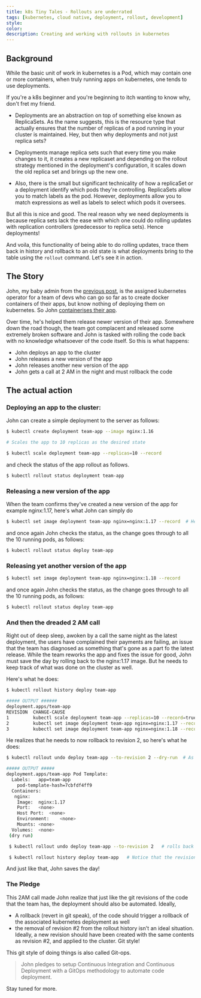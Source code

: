 ```yaml
---
title: k8s Tiny Tales - Rollouts are underrated
tags: [kubernetes, cloud native, deployment, rollout, development]
style: 
color: 
description: Creating and working with rollouts in kubernetes
---
```


## Background

While the basic unit of work in kubernetes is a Pod, which may contain one or more containers, when truly running apps on kubernetes, one tends to use deployments.

If you're a k8s beginner and you're beginning to itch wanting to know why, don't fret my friend.

- Deployments are an abstraction on top of something else known as ReplicaSets. As the name suggests, this is the resource type that actually ensures that the number of replicas of a pod running in your cluster is maintained. Hey, but then why deployments and not just replica sets?

- Deployments manage replica sets such that every time you make changes to it, it creates a new replicaset and depending on the rollout strategy mentioned in the deployment's configuration, it scales down the old replica set and brings up the new one.

- Also, there is the small but significant technicality of how a replicaSet or a deployment identify which pods they're controlling. ReplicaSets allow you to match labels as the pod. However, deployments allow you to match expressions as well as labels to select which pods it oversees. 

But all this is nice and good. The real reason why we need deployments is because replica sets lack the ease with which one could do rolling updates with replication controllers (predecessor to replica sets). Hence deployments!

And voila, this functionality of being able to do rolling updates, trace them back in history and rollback to an old state is what deployments bring to the table using the `rollout` command. Let's see it in action.

## The Story

John, my baby admin from the [previous post](k8s-tiny-tales-creating-baby-admins), is the assigned kubernetes operator for a team of devs who can go so far as to create docker containers of their apps, but know nothing of deploying them on kubernetes. So John [containerises their app](kubernetes-workshop). 

Over time, he's helped them release newer version of their app. Somewhere down the road though, the team got complacent and released some extremely broken software and John is tasked with rolling the code back with no knowledge whatsoever of the code itself. So this is what happens:

- John deploys an app to the cluster
- John releases a new version of the app
- John releases another new version of the app
- John gets a call at 2 AM in the night and must rollback the code


## The actual action

### Deploying an app to the cluster:

John can create a simple deployment to the server as follows:

```bash
$ kubectl create deployment team-app --image nginx:1.16

# Scales the app to 10 replicas as the desired state 

$ kubectl scale deployment team-app --replicas=10 --record
```

and check the status of the app rollout as follows.

```bash
$ kubectl rollout status deployment team-app 
```

### Releasing a new version of the app

When the team confirms they've created a new version of the app for example nginx:1.17, here's what John can simply do

```bash
$ kubectl set image deployment team-app nginx=nginx:1.17 --record  # Here nginx=nginx1.17 means change the image for the container name 'nginx' with image 'nginx:1.17'
```

and once again John checks the status, as the change goes through to all the 10 running pods, as follows:

```bash
$ kubectl rollout status deploy team-app
```

### Releasing yet another version of the app


```bash
$ kubectl set image deployment team-app nginx=nginx:1.18 --record  
```

and once again John checks the status, as the change goes through to all the 10 running pods, as follows:

```bash
$ kubectl rollout status deploy team-app
```

### And then the dreaded 2 AM call

Right out of deep sleep, awoken by a call the same night as the latest deployment, the users have complained their payments are failing, an issue that the team has diagnosed as something that's gone as a part fo the latest release. While the team reworks the app and fixes the issue for good, John must save the day by rolling back to the nginx:1.17 image. But he needs to keep track of what was done on the cluster as well.

Here's what he does:

```bash
$ kubectl rollout history deploy team-app

##### OUTPUT ######
deployment.apps/team-app 
REVISION  CHANGE-CAUSE
1         kubectl scale deployment team-app --replicas=10 --record=true
2         kubectl set image deployment team-app nginx=nginx:1.17 --record=true
3         kubectl set image deployment team-app nginx=nginx:1.18 --record=true

```

He realizes that he needs to now rollback to revision 2, so here's what he does:

```bash
$ kubectl rollout undo deploy team-app --to-revision 2 --dry-run  # As the command option --dry-run suggests, this will show him exactly what will be applied to the cluster once he actually runs the undo

##### OUTPUT #####
deployment.apps/team-app Pod Template:
  Labels:	app=team-app
	pod-template-hash=7cbfdf4ff9
  Containers:
   nginx:
    Image:	nginx:1.17
    Port:	<none>
    Host Port:	<none>
    Environment:	<none>
    Mounts:	<none>
  Volumes:	<none>
 (dry run)

 $ kubectl rollout undo deploy team-app --to-revision 2   # rolls back the deployment to the state as of revision #2

 $ kubectl rollout history deploy team-app   # Notice that the revision 2 stops showing in the history and now shows up as revision #4 in the history
```

And just like that, John saves the day! 

### The Pledge

This 2AM call made John realize that just like the git revisions of the code that the team has, the deployment should also be automated. Ideally,

- A rollback (revert in git speak), of the code should trigger a rollback of the associated kubernetes deployment as well
- the removal of revision #2 from the rollout history isn't an ideal situation. Ideally, a new revision should have been created with the same contents as revision #2, and applied to the cluster. Git style!

This git style of doing things is also called Git-ops.

> John pledges to setup Continuous Integration and Continuous Deployment with a GitOps methodology to automate code deployment.

Stay tuned for more.